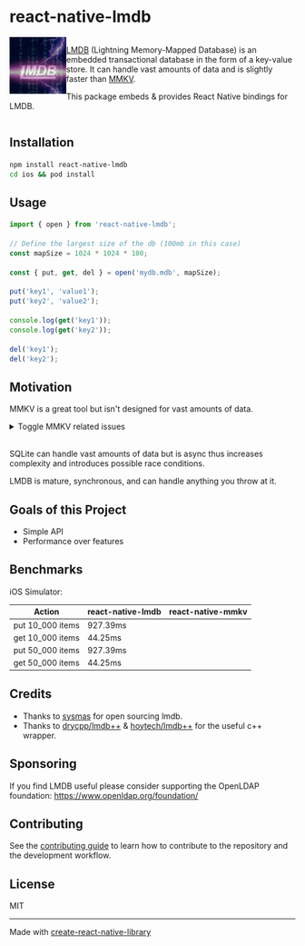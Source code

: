 # react-native-lmdb

<div style="overflow:hidden">
<a href="https://www.symas.com/lmdb"><img alt="LMDB" src="./img/lmdb-logo.png" width="100" align="left" /></a>

<div>

[LMDB](https://www.symas.com/lmdb) (Lightning Memory-Mapped Database) is an embedded transactional database in the form of a key-value store. It can handle vast amounts of data and is slightly faster than [MMKV](https://github.com/Tencent/MMKV).

This package embeds & provides React Native bindings for LMDB.

</div>
</div>

## Installation

```sh
npm install react-native-lmdb
cd ios && pod install
```

## Usage

```js
import { open } from 'react-native-lmdb';

// Define the largest size of the db (100mb in this case)
const mapSize = 1024 * 1024 * 100;

const { put, get, del } = open('mydb.mdb', mapSize);

put('key1', 'value1');
put('key2', 'value2');

console.log(get('key1'));
console.log(get('key2'));

del('key1');
del('key2');
```

## Motivation

MMKV is a great tool but isn't designed for vast amounts of data.

<details>
<summary>Toggle MMKV related issues</summary>

- https://github.com/Tencent/MMKV/issues/610
- https://github.com/mrousavy/react-native-mmkv/issues/440
- https://github.com/mrousavy/react-native-mmkv/issues/397
- https://github.com/apollographql/apollo-cache-persist/issues/500
- https://github.com/ammarahm-ed/react-native-mmkv-storage/issues/286

</details>

<br/>

SQLite can handle vast amounts of data but is async thus increases complexity and introduces possible race conditions.

LMDB is mature, synchronous, and can handle anything you throw at it.

## Goals of this Project

- Simple API
- Performance over features

## Benchmarks

iOS Simulator:

| Action           | react-native-lmdb | react-native-mmkv |
| ---------------- | ----------------- | ----------------- |
| put 10_000 items | 927.39ms          |                   |
| get 10_000 items | 44.25ms           |                   |
| put 50_000 items | 927.39ms          |                   |
| get 50_000 items | 44.25ms           |                   |

## Credits

- Thanks to [sysmas](https://www.symas.com/) for open sourcing lmdb.
- Thanks to [drycpp/lmdb++](https://github.com/drycpp/lmdbxx) & [hoytech/lmdb++](https://github.com/hoytech/lmdbxx) for the useful c++ wrapper.

## Sponsoring

If you find LMDB useful please consider supporting the OpenLDAP foundation: https://www.openldap.org/foundation/

## Contributing

See the [contributing guide](CONTRIBUTING.md) to learn how to contribute to the repository and the development workflow.

## License

MIT

---

Made with [create-react-native-library](https://github.com/callstack/react-native-builder-bob)
